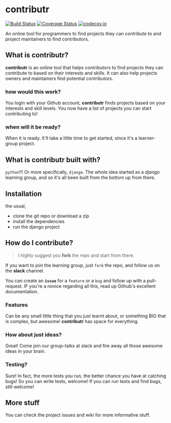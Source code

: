 # contributr

[![Build Status](https://travis-ci.org/Djenesis/contributr.svg?branch=master)](https://travis-ci.org/Djenesis/contributr)
[![Coverage Status](https://coveralls.io/repos/Djenesis/contributr/badge.svg?branch=master&service=github)](https://coveralls.io/github/Djenesis/contributr?branch=master)
[![codecov.io](http://codecov.io/github/Djenesis/contributr/coverage.svg?branch=master)](http://codecov.io/github/Djenesis/contributr?branch=master)

An online tool for programmers to find projects they can contribute to and project maintainers to find contributors. 

## What is contributr?
__contributr__ is an online tool that helps contributors to find projects they can contribute to based on their interests and skills. It can also help projects owners and maintainers find potential contributors.

### how would this work?
You login with your Github account, __contributr__ finds projects based on your interests and skill levels. You now have a list of projects you can start contributing to!

### when will it be ready?
When it is ready. It'll take a little time to get started, since it's a learner-group project.

## What is contributr built with?
`python`!!! Or more specifically, `django`. The whole idea started as a _django_ learning group, and so it's all been built from the bottom up from there.

## Installation
the usual, 

  - clone the git repo or download a zip
  - install the dependencies 
  - run the django project

## How do I contribute?
> I highly suggest you __fork__ the repo and start from there.

If you want to join the learning group, just `fork` the repo, and follow us on the __slack__ channel.

You can create an __`issue`__ for a `feature` or a `bug` and follow up with a pull-request. IF you're a novice regarding all this, read up Github's excellent documentation.

### Features
Can be any small little thing that you just learnt about, or something BIG that is complex, but awesome! __contributr__ has space for everything.

### How about just ideas?
Great! Come join our group-talks at slack and fire away all those awesome ideas in your brain.

### Testing?
Sure! In fact, the more tests you run, the better chance you have at catching bugs! So you can write tests, welcome! If you can run tests and find bugs, still welcome!

## More stuff
You can check the project issues and wiki for more informative stuff.
